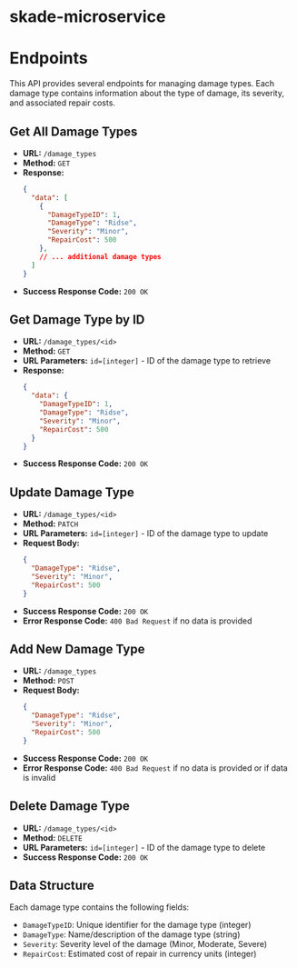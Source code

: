 # skade-microservice

# Endpoints

This API provides several endpoints for managing damage types. Each damage type contains information about the type of damage, its severity, and associated repair costs.

## Get All Damage Types
- **URL:** `/damage_types`
- **Method:** `GET`
- **Response:**
  ```json
  {
    "data": [
      {
        "DamageTypeID": 1,
        "DamageType": "Ridse",
        "Severity": "Minor",
        "RepairCost": 500
      },
      // ... additional damage types
    ]
  }
  ```
- **Success Response Code:** `200 OK`

## Get Damage Type by ID
- **URL:** `/damage_types/<id>`
- **Method:** `GET`
- **URL Parameters:** `id=[integer]` - ID of the damage type to retrieve
- **Response:**
  ```json
  {
    "data": {
      "DamageTypeID": 1,
      "DamageType": "Ridse",
      "Severity": "Minor",
      "RepairCost": 500
    }
  }
  ```
- **Success Response Code:** `200 OK`

## Update Damage Type
- **URL:** `/damage_types/<id>`
- **Method:** `PATCH`
- **URL Parameters:** `id=[integer]` - ID of the damage type to update
- **Request Body:**
  ```json
  {
    "DamageType": "Ridse",
    "Severity": "Minor",
    "RepairCost": 500
  }
  ```
- **Success Response Code:** `200 OK`
- **Error Response Code:** `400 Bad Request` if no data is provided

## Add New Damage Type
- **URL:** `/damage_types`
- **Method:** `POST`
- **Request Body:**
  ```json
  {
    "DamageType": "Ridse",
    "Severity": "Minor",
    "RepairCost": 500
  }
  ```
- **Success Response Code:** `200 OK`
- **Error Response Code:** `400 Bad Request` if no data is provided or if data is invalid

## Delete Damage Type
- **URL:** `/damage_types/<id>`
- **Method:** `DELETE`
- **URL Parameters:** `id=[integer]` - ID of the damage type to delete
- **Success Response Code:** `200 OK`

## Data Structure
Each damage type contains the following fields:
- `DamageTypeID`: Unique identifier for the damage type (integer)
- `DamageType`: Name/description of the damage type (string)
- `Severity`: Severity level of the damage (Minor, Moderate, Severe)
- `RepairCost`: Estimated cost of repair in currency units (integer)



















